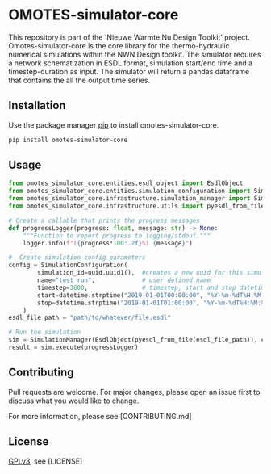 # OMOTES-simulator-core

This repository is part of the 'Nieuwe Warmte Nu Design Toolkit' project. Omotes-simulator-core is the core library for the thermo-hydraulic numerical simulations within the NWN Design toolkit. The simulator requires a network schematization in ESDL format, simulation start/end time and a timestep-duration as input. The simulator will return a pandas dataframe that contains the all the output time series.

## Installation

Use the package manager [pip](https://pip.pypa.io/en/stable/) to install omotes-simulator-core.

```bash
pip install omotes-simulator-core
```

## Usage

```python
from omotes_simulator_core.entities.esdl_object import EsdlObject
from omotes_simulator_core.entities.simulation_configuration import SimulationConfiguration
from omotes_simulator_core.infrastructure.simulation_manager import SimulationManager
from omotes_simulator_core.infrastructure.utils import pyesdl_from_file

# Create a callable that prints the progress messages
def progressLogger(progress: float, message: str) -> None:
    """Function to report progress to logging/stdout."""
    logger.info(f"({progress*100:.2f}%) {message}")

#  Create simulation config parameters
config = SimulationConfiguration(
        simulation_id=uuid.uuid1(),  #creates a new uuid for this simulation
        name="test run",             # user defined name
        timestep=3600,               # timestep, start and stop datetime (simulation period)
        start=datetime.strptime("2019-01-01T00:00:00", "%Y-%m-%dT%H:%M:%S"),
        stop=datetime.strptime("2019-01-01T01:00:00", "%Y-%m-%dT%H:%M:%S"),
    )
esdl_file_path = "path/to/whatever/file.esdl"

# Run the simulation
sim = SimulationManager(EsdlObject(pyesdl_from_file(esdl_file_path)), config)
result = sim.execute(progressLogger)
```

## Contributing

Pull requests are welcome. For major changes, please open an issue first
to discuss what you would like to change.

For more information, please see [CONTRIBUTING.md]

## License

[GPLv3](https://choosealicense.com/licenses/gpl-3.0/), see [LICENSE]
